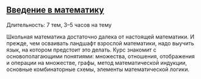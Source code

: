 ## [Введение в математику](https://ulearn.me/course/math/O_kurse_c1da3ba7-2561-42d5-8f24-5ccef2b176a9)
Длительность: 7 тем, 3–5 часов на тему

Школьная математика достаточно далека от настоящей математики. И прежде, чем осваивать ландшафт взрослой математики, надо выучить язык, на котором предстоит это делать. Курс знакомит с основополагающими понятиями: множества, отношения, отображения и операции на множестве, графы, метод математической индукции, основные комбинаторные схемы, элементы математической логики.
